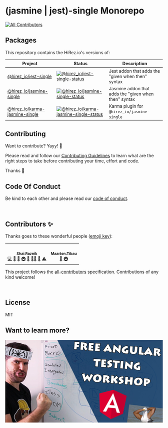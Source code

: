# (jasmine | jest)-single Monorepo

 <!-- ALL-CONTRIBUTORS-BADGE:START - Do not remove or modify this section -->
[![All Contributors](https://img.shields.io/badge/all_contributors-2-green.svg?style=flat-square)](#contributors-)
<!-- ALL-CONTRIBUTORS-BADGE:END -->

## Packages

This repository contains the HiRez.io's versions of:

| Project                         | Status                                                                           | Description                                          |
| ------------------------------- | -------------------------------------------------------------------------------- | ---------------------------------------------------- |
| [@hirez_io/jest-single]          | [![@hirez_io/jest-single-status]][@hirez_io/jest-single-package]                   | Jest addon that adds the "given when then" syntax    |
| [@hirez_io/jasmine-single]       | [![@hirez_io/jasmine-single-status]][@hirez_io/jasmine-single-package]             | Jasmine addon that adds the "given when then" syntax |
| [@hirez_io/karma-jasmine-single] | [![@hirez_io/karma-jasmine-single-status]][@hirez_io/karma-jasmine-single-package] | Karma plugin for `@hirez_io/jasmine-single`           |

[@hirez_io/jest-single]: https://github.com/hirezio/single/tree/main/packages/jest-single
[@hirez_io/jasmine-single]: https://github.com/hirezio/single/tree/main/packages/jasmine-single
[@hirez_io/karma-jasmine-single]: https://github.com/hirezio/single/tree/main/packages/karma-jasmine-single
[@hirez_io/jest-single-status]: https://img.shields.io/npm/v/@hirez_io/jest-single.svg
[@hirez_io/jest-single-package]: https://npmjs.com/package/@hirez_io/jest-single
[@hirez_io/jasmine-single-status]: https://img.shields.io/npm/v/@hirez_io/jasmine-single.svg
[@hirez_io/jasmine-single-package]: https://npmjs.com/package/@hirez_io/jasmine-single
[@hirez_io/karma-jasmine-single-status]: https://img.shields.io/npm/v/@hirez_io/karma-jasmine-single.svg
[@hirez_io/karma-jasmine-single-package]: https://npmjs.com/package/@hirez_io/karma-jasmine-single

## Contributing

Want to contribute? Yayy! 🎉

Please read and follow our [Contributing Guidelines](CONTRIBUTING.md) to learn what are the right steps to take before contributing your time, effort and code.

Thanks 🙏

## Code Of Conduct

Be kind to each other and please read our [code of conduct](CODE_OF_CONDUCT.md).


<br/>

## Contributors ✨

Thanks goes to these wonderful people ([emoji key](https://allcontributors.org/docs/en/emoji-key)):

<!-- ALL-CONTRIBUTORS-LIST:START - Do not remove or modify this section -->
<!-- prettier-ignore-start -->
<!-- markdownlint-disable -->
<table>
  <tr>
    <td align="center"><a href="https://www.hirez.io/become-a-testing-master?utm_medium=Open_Source&utm_source=Github&utm_campaign=Lead_Generation&utm_content=jest-single--all-contributors-profile-link"><img src="https://avatars1.githubusercontent.com/u/1430726?v=4?s=100" width="100px;" alt=""/><br /><sub><b>Shai Reznik</b></sub></a><br /><a href="https://github.com/hirezio/single/commits?author=shairez" title="Code">💻</a> <a href="https://github.com/hirezio/single/commits?author=shairez" title="Documentation">📖</a> <a href="#ideas-shairez" title="Ideas, Planning, & Feedback">🤔</a> <a href="#infra-shairez" title="Infrastructure (Hosting, Build-Tools, etc)">🚇</a> <a href="#maintenance-shairez" title="Maintenance">🚧</a> <a href="#mentoring-shairez" title="Mentoring">🧑‍🏫</a> <a href="https://github.com/hirezio/single/pulls?q=is%3Apr+reviewed-by%3Ashairez" title="Reviewed Pull Requests">👀</a> <a href="https://github.com/hirezio/single/commits?author=shairez" title="Tests">⚠️</a></td>
    <td align="center"><a href="https://www.webtrix.be"><img src="https://avatars.githubusercontent.com/u/4103756?v=4?s=100" width="100px;" alt=""/><br /><sub><b>Maarten Tibau</b></sub></a><br /><a href="https://github.com/hirezio/single/commits?author=maartentibau" title="Documentation">📖</a> <a href="#infra-maartentibau" title="Infrastructure (Hosting, Build-Tools, etc)">🚇</a></td>
  </tr>
</table>

<!-- markdownlint-restore -->
<!-- prettier-ignore-end -->

<!-- ALL-CONTRIBUTORS-LIST:END -->

This project follows the [all-contributors](https://github.com/all-contributors/all-contributors) specification. Contributions of any kind welcome!

<br/>

## License

MIT

## Want to learn more?

<div align="center">
  <a href="https://learn.hirez.io/?utm_source=github&utm_medium=link&utm_campaign=single">
    <img src="for-readme/test-angular.jpg"
      alt="TestAngular.com - Free Angular Testing Workshop - The Roadmap to Angular Testing Mastery"
      width="600"
    />
  </a>
</div>
